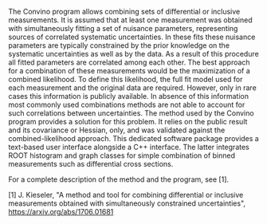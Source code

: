 
The Convino program allows combining sets of differential or inclusive measurements. It is assumed that at least one measurement was obtained with simultaneously fitting a set of nuisance parameters, representing sources of correlated systematic uncertainties. In these fits these nuisance parameters are typically constrained by the prior knowledge on the systematic uncertainties as well as by the data. As a result of this procedure all fitted parameters are correlated among each other. The best approach for a combination of these measurements would be the maximization of a combined likelihood. To define this likelihood, the full fit model used for each measurement and the original data are required. However, only in rare cases this information is publicly available. In absence of this information most commonly used combinations methods are not able to account for such correlations between uncertainties. The method used by the Convino program provides a solution for this problem. It relies on the public result and its covariance or Hessian, only, and was validated against the combined-likelihood approach. This dedicated software package provides a text-based user interface alongside a C++ interface. The latter integrates ROOT histogram and graph classes for simple combination of binned measurements such as differential cross sections.

For a complete description of the method and the program, see [1].


[1] J. Kieseler, "A method and tool for combining differential or inclusive measurements obtained with simultaneously constrained uncertainties", https://arxiv.org/abs/1706.01681